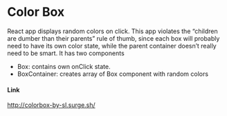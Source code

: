 # Color Box
React app displays random colors on click.
This app violates the “children are dumber than their parents” rule of thumb, since each box will probably need to have its own color state, while the parent container doesn’t really need to be smart. 
It has two components
* Box: contains own onClick state.
* BoxContainer: creates array of Box component with random colors

#### Link
http://colorbox-by-sl.surge.sh/
